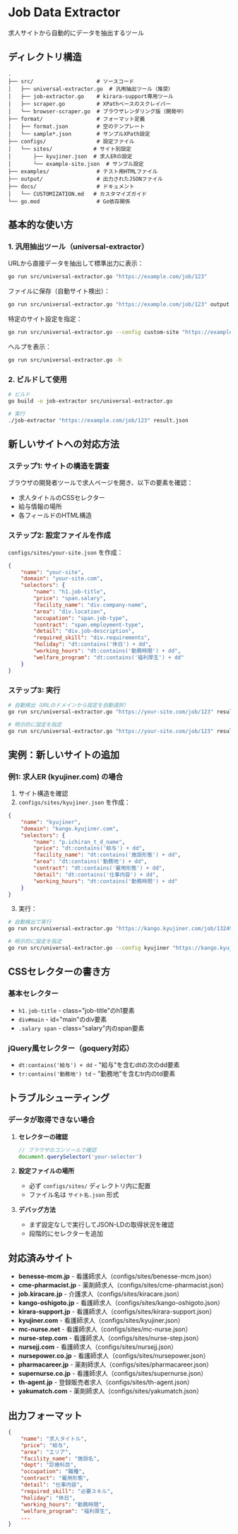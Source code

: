 # Job Data Extractor

求人サイトから自動的にデータを抽出するツール

## ディレクトリ構造

```
.
├── src/                    # ソースコード
│   ├── universal-extractor.go  # 汎用抽出ツール（推奨）
│   ├── job-extractor.go    # kirara-support専用ツール
│   ├── scraper.go          # XPathベースのスクレイパー
│   └── browser-scraper.go  # ブラウザレンダリング版（開発中）
├── format/                 # フォーマット定義
│   ├── format.json         # 空のテンプレート
│   └── sample*.json        # サンプルXPath設定
├── configs/                # 設定ファイル
│   └── sites/             # サイト別設定
│       ├── kyujiner.json  # 求人ERの設定
│       └── example-site.json  # サンプル設定
├── examples/               # テスト用HTMLファイル
├── output/                 # 出力されたJSONファイル
├── docs/                   # ドキュメント
│   └── CUSTOMIZATION.md   # カスタマイズガイド
└── go.mod                  # Go依存関係
```

## 基本的な使い方

### 1. 汎用抽出ツール（universal-extractor）

URLから直接データを抽出して標準出力に表示：
```bash
go run src/universal-extractor.go "https://example.com/job/123"
```

ファイルに保存（自動サイト検出）：
```bash
go run src/universal-extractor.go "https://example.com/job/123" output.json
```

特定のサイト設定を指定：
```bash
go run src/universal-extractor.go --config custom-site "https://example.com/job/123"
```

ヘルプを表示：
```bash
go run src/universal-extractor.go -h
```

### 2. ビルドして使用

```bash
# ビルド
go build -o job-extractor src/universal-extractor.go

# 実行
./job-extractor "https://example.com/job/123" result.json
```

## 新しいサイトへの対応方法

### ステップ1: サイトの構造を調査

ブラウザの開発者ツールで求人ページを開き、以下の要素を確認：
- 求人タイトルのCSSセレクター
- 給与情報の場所
- 各フィールドのHTML構造

### ステップ2: 設定ファイルを作成

`configs/sites/your-site.json` を作成：

```json
{
    "name": "your-site",
    "domain": "your-site.com",
    "selectors": {
        "name": "h1.job-title",
        "price": "span.salary",
        "facility_name": "div.company-name",
        "area": "div.location",
        "occupation": "span.job-type",
        "contract": "span.employment-type",
        "detail": "div.job-description",
        "required_skill": "div.requirements",
        "holiday": "dt:contains('休日') + dd",
        "working_hours": "dt:contains('勤務時間') + dd",
        "welfare_program": "dt:contains('福利厚生') + dd"
    }
}
```

### ステップ3: 実行

```bash
# 自動検出（URLのドメインから設定を自動選択）
go run src/universal-extractor.go "https://your-site.com/job/123" result.json

# 明示的に設定を指定
go run src/universal-extractor.go "https://your-site.com/job/123" result.json your-site
```

## 実例：新しいサイトの追加

### 例1: 求人ER (kyujiner.com) の場合

1. サイト構造を確認
2. `configs/sites/kyujiner.json` を作成：

```json
{
    "name": "kyujiner",
    "domain": "kango.kyujiner.com",
    "selectors": {
        "name": "p.ichiran_t_d_name",
        "price": "dt:contains('給与') + dd",
        "facility_name": "dt:contains('施設形態') + dd",
        "area": "dt:contains('勤務地') + dd",
        "contract": "dt:contains('雇用形態') + dd",
        "detail": "dt:contains('仕事内容') + dd",
        "working_hours": "dt:contains('勤務時間') + dd"
    }
}
```

3. 実行：
```bash
# 自動検出で実行
go run src/universal-extractor.go "https://kango.kyujiner.com/job/13249" result.json

# 明示的に設定を指定
go run src/universal-extractor.go --config kyujiner "https://kango.kyujiner.com/job/13249"
```

## CSSセレクターの書き方

### 基本セレクター
- `h1.job-title` - class="job-title"のh1要素
- `div#main` - id="main"のdiv要素
- `.salary span` - class="salary"内のspan要素

### jQuery風セレクター（goquery対応）
- `dt:contains('給与') + dd` - "給与"を含むdtの次のdd要素
- `tr:contains('勤務地') td` - "勤務地"を含むtr内のtd要素

## トラブルシューティング

### データが取得できない場合

1. **セレクターの確認**
   ```javascript
   // ブラウザのコンソールで確認
   document.querySelector('your-selector')
   ```

2. **設定ファイルの場所**
   - 必ず `configs/sites/` ディレクトリ内に配置
   - ファイル名は `サイト名.json` 形式

3. **デバッグ方法**
   - まず設定なしで実行してJSON-LDの取得状況を確認
   - 段階的にセレクターを追加

## 対応済みサイト

- **benesse-mcm.jp** - 看護師求人（configs/sites/benesse-mcm.json）
- **cme-pharmacist.jp** - 薬剤師求人（configs/sites/cme-pharmacist.json）
- **job.kiracare.jp** - 介護求人（configs/sites/kiracare.json）
- **kango-oshigoto.jp** - 看護師求人（configs/sites/kango-oshigoto.json）
- **kirara-support.jp** - 看護師求人（configs/sites/kirara-support.json）
- **kyujiner.com** - 看護師求人（configs/sites/kyujiner.json）
- **mc-nurse.net** - 看護師求人（configs/sites/mc-nurse.json）
- **nurse-step.com** - 看護師求人（configs/sites/nurse-step.json）
- **nursejj.com** - 看護師求人（configs/sites/nursejj.json）
- **nursepower.co.jp** - 看護師求人（configs/sites/nursepower.json）
- **pharmacareer.jp** - 薬剤師求人（configs/sites/pharmacareer.json）
- **supernurse.co.jp** - 看護師求人（configs/sites/supernurse.json）
- **th-agent.jp** - 登録販売者求人（configs/sites/th-agent.json）
- **yakumatch.com** - 薬剤師求人（configs/sites/yakumatch.json）

## 出力フォーマット

```json
{
    "name": "求人タイトル",
    "price": "給与",
    "area": "エリア",
    "facility_name": "施設名",
    "dept": "診療科目",
    "occupation": "職種",
    "contract": "雇用形態",
    "detail": "仕事内容",
    "required_skill": "必要スキル",
    "holiday": "休日",
    "working_hours": "勤務時間",
    "welfare_program": "福利厚生",
    ...
}
```